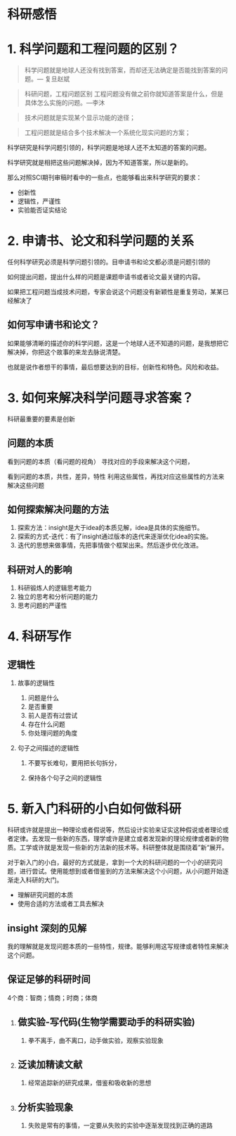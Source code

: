 # 科研感悟





# 1. 科学问题和工程问题的区别？

> 科学问题就是地球人还没有找到答案，而却还无法确定是否能找到答案的问题。— 复旦赵斌

> 科研问题，工程问题区别 工程问题没有做之前你就知道答案是什么，但是具体怎么实施的问题。—李沐



> 技术问题就是实现某个显示功能的途径；

> 工程问题就是结合多个技术解决一个系统化现实问题的方案；



科学研究是科学问题引领的，科学问题是地球人还不太知道的答案的问题。

科学研究就是相把这些问题解决掉，因为不知道答案，所以是新的。

那么对照SCI期刊审稿时看中的一些点，也能够看出来科学研究的要求：

- 创新性
- 逻辑性，严谨性
- 实验能否证实结论



# 2. 申请书、论文和科学问题的关系

任何科学研究必须是科学问题引领的。目申请书和论文都必须是问题引领的

如何提出问题，提出什么样的问题是课题申请书或者论文最关键的内容。

如果把工程问题当成技术问题，专家会说这个问题没有新颖性是重复劳动，某某已经解决了

## 如何写申请书和论文？

如果能够清晰的描述你的科学问题，这是一个地球人还不知道的问题，是我想把它解决掉，你把这个故事的来龙去脉说清楚。

也就是说作者想干的事情，最后想要达到的目标，创新性和特色。风险和收益。



# 3. 如何来解决科学问题寻求答案？

科研最重要的要素是创新

## 问题的本质

看到问题的本质（看问题的视角） 寻找对应的手段来解决这个问题，

看到问题的本质，共性，差异，特性 利用这些属性，再找对应这些属性的方法来解决这些问题

## 如何探索解决问题的方法

1. 探索方法：insight是大于idea的本质见解，idea是具体的实施细节。
2. 探索的方式-迭代：有了insight通过版本的迭代来逐渐优化idea的实施。
3. 迭代的思想来做事情，先把事情做个框架出来。然后逐步优化改进。

## 科研对人的影响

1. 科研锻炼人的逻辑思考能力
2. 独立的思考和分析问题的能力
3. 思考问题的严谨性



# 4. 科研写作

## 逻辑性

1. 故事的逻辑性

   1. 问题是什么
   2. 是否重要
   3. 前人是否有过尝试
   4. 存在什么问题
   5. 你处理问题的角度

2. 句子之间描述的逻辑性

   1. 不要写长难句，要用把长句拆分，

   2. 保持各个句子之间的逻辑性

      

# 5. 新入门科研的小白如何做科研

科研或许就是提出一种理论或者假说等，然后设计实验来证实这种假说或者理论或者定律。去发现一些新的东西，理学或许是建立或者发现新的理论规律或者新的物质。工学或许就是发现一些新的方法新的技术等。科研整体就是围绕着”新“展开。

对于新入门的小白，最好的方式就是，拿到一个大的科研问题的一个小的研究问题，进行尝试。使用能想到或者借鉴到的方法来解决这个小问题，从小问题开始逐渐走入科研的大门。

- 理解研究问题的本质
- 使用合适的方法或者工具去解决

## insight 深刻的见解

我的理解就是发现问题本质的一些特性，规律。能够利用这写规律或者特性来解决这个问题。



## 保证足够的科研时间

4个商：智商；情商；时商；体商



1. ## 做实验-写代码(生物学需要动手的科研实验)

   1. 拳不离手，曲不离口，动手做实验，观察实验现象

2. ## 泛读加精读文献

   1. 经常追踪新的研究成果，借鉴和吸收新的思想

3. ## 分析实验现象

   1. 失败是常有的事情，一定要从失败的实验中逐渐发现找到正确的道路

## 